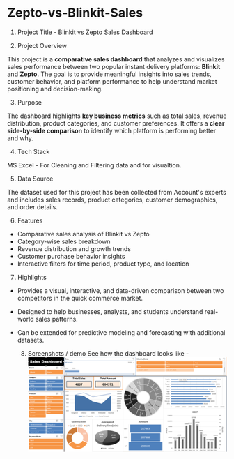 # Zepto-vs-Blinkit-Sales

1. Project Title -  Blinkit vs Zepto Sales Dashboard
   
2. Project Overview

This project is a **comparative sales dashboard** that analyzes and visualizes sales performance between two popular instant delivery platforms: **Blinkit** and **Zepto**. The goal is to provide meaningful insights into sales trends, customer behavior, and platform performance to help understand market positioning and decision-making.

3. Purpose

The dashboard highlights **key business metrics** such as total sales, revenue distribution, product categories, and customer preferences. It offers a **clear side-by-side comparison** to identify which platform is performing better and why.

4. Tech Stack

MS Excel - For Cleaning and Filtering data and for visualtion.

5.  Data Source

The dataset used for this project has been collected from Account's experts and includes sales records, product categories, customer demographics, and order details.

6. Features

* Comparative sales analysis of Blinkit vs Zepto
* Category-wise sales breakdown
* Revenue distribution and growth trends
* Customer purchase behavior insights
* Interactive filters for time period, product type, and location

7. Highlights

* Provides a visual, interactive, and data-driven comparison between two competitors in the quick commerce market.
* Designed to help businesses, analysts, and students understand real-world sales patterns.
* Can be extended for predictive modeling and forecasting with additional datasets.

  8. Screenshots / demo
      See how the dashboard looks like - ![Dashboard Preview](https://github.com/ranaabhinav4u/Zepto-vs-Blinkit-Sales/blob/main/Zepto%20Vs%20Blinkit%20Dashboard.png)

